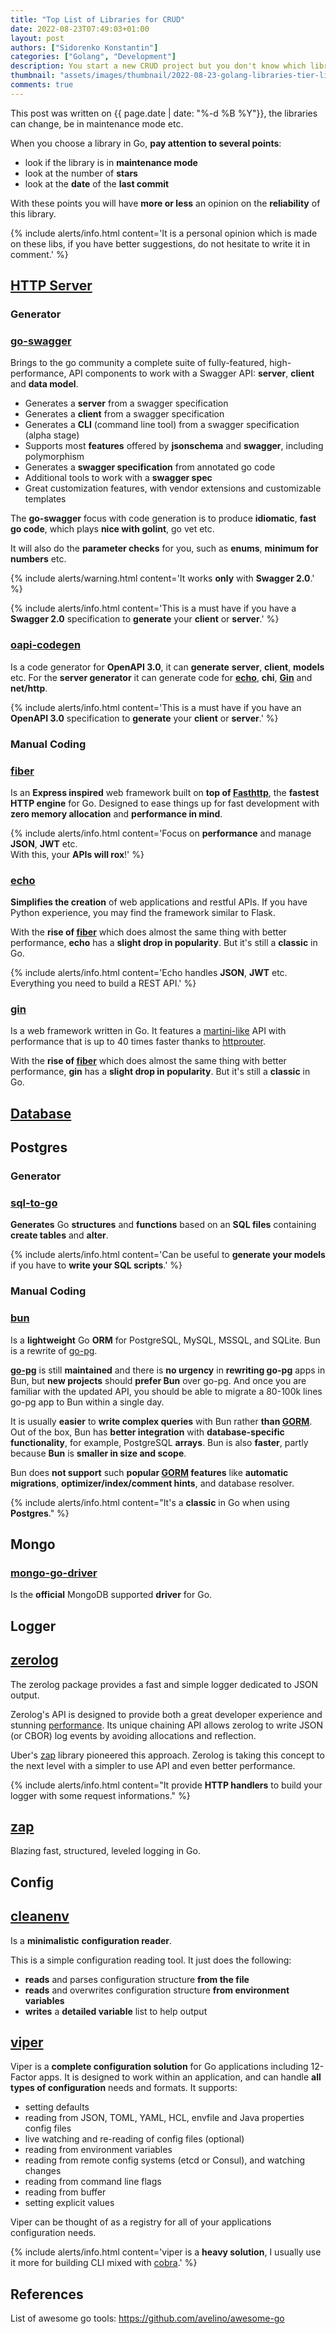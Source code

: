 ```yaml
---
title: "Top List of Libraries for CRUD"
date: 2022-08-23T07:49:03+01:00
layout: post
authors: ["Sidorenko Konstantin"]
categories: ["Golang", "Development"]
description: You start a new CRUD project but you don't know which library to choose, you will find here the top libraries.
thumbnail: "assets/images/thumbnail/2022-08-23-golang-libraries-tier-list.png"
comments: true
---
```


This post was written on {{ page.date | date: "%-d %B %Y"}}, the libraries can change, be in maintenance mode etc.

When you choose a library in Go, **pay attention to several points**:

- look if the library is in **maintenance mode**
- look at the number of **stars**
- look at the **date** of the **last commit**

With these points you will have **more or less** an opinion on the **reliability** of this library.

{% include alerts/info.html content='It is a personal opinion which is made on these libs, if you have better suggestions, do not hesitate to write it in comment.' %}

## <ins>HTTP Server</ins>

### Generator

### [go-swagger](https://github.com/go-swagger/go-swagger)

Brings to the go community a complete suite of fully-featured, high-performance, API components to work with a Swagger API: **server**, **client** and **data model**.

- Generates a **server** from a swagger specification
- Generates a **client** from a swagger specification
- Generates a **CLI** (command line tool) from a swagger specification (alpha stage)
- Supports most **features** offered by **jsonschema** and **swagger**, including polymorphism
- Generates a **swagger specification** from annotated go code
- Additional tools to work with a **swagger spec**
- Great customization features, with vendor extensions and customizable templates

The **go-swagger** focus with code generation is to produce **idiomatic**, **fast go code**, which plays **nice with golint**, go vet etc.

It will also do the **parameter checks** for you, such as **enums**, **minimum for numbers** etc.

{% include alerts/warning.html content='It works <strong>only</strong> with <strong>Swagger 2.0</strong>.' %}

{% include alerts/info.html content='This is a must have if you have a <strong>Swagger 2.0</strong> specification to <strong>generate</strong> your <strong>client</strong> or <strong>server</strong>.' %}

### [oapi-codegen](https://github.com/deepmap/oapi-codegen)

Is a code generator for **OpenAPI 3.0**, it can **generate** **server**, **client**, **models** etc.
For the **server generator** it can generate code for **[echo](#echo)**, **chi**, **[Gin](#Gin)** and **net/http**.

{% include alerts/info.html content='This is a must have if you have an <strong>OpenAPI 3.0</strong> specification to <strong>generate</strong> your <strong>client</strong> or <strong>server</strong>.' %}

### Manual Coding

### [fiber](https://github.com/gofiber/fiber)

Is an **Express inspired** web framework built on **top of [Fasthttp](https://github.com/valyala/fasthttp)**, the **fastest HTTP engine** for Go.
Designed to ease things up for fast development with **zero memory allocation** and **performance in mind**.

{% include alerts/info.html content='Focus on <strong>performance</strong> and manage <strong>JSON</strong>, <strong>JWT</strong> etc.<br/>With this, your <strong>APIs will rox</strong>!' %}

### [echo](https://github.com/labstack/echo)

**Simplifies the creation** of web applications and restful APIs. If you have Python experience, you may find the framework similar to Flask.

With the **rise of [fiber](#fiber)** which does almost the same thing with better performance, **echo** has a **slight drop in popularity**.
But it's still a **classic** in Go.

{% include alerts/info.html content='Echo handles <strong>JSON</strong>, <strong>JWT</strong> etc.<br/>Everything you need to build a REST API.' %}

### [gin](https://github.com/gin-gonic/gin)

Is a web framework written in Go. It features a [martini-like](https://github.com/go-martini/martini) API with performance that is up to 40 times faster thanks to [httprouter](https://github.com/julienschmidt/httprouter).

With the **rise of [fiber](#fiber)** which does almost the same thing with better performance, **gin** has a **slight drop in popularity**.
But it's still a **classic** in Go.

## <ins>Database</ins>

## Postgres

### Generator

### [sql-to-go](https://github.com/thecampagnards/sql-to-go)

**Generates** Go **structures** and **functions** based on an **SQL files** containing **create tables** and **alter**.

{% include alerts/info.html content='Can be useful to <strong>generate your models</strong> if you have to <strong>write your SQL scripts</strong>.' %}

### Manual Coding

### [bun](https://bun.uptrace.dev/)

Is a **lightweight** Go **ORM** for PostgreSQL, MySQL, MSSQL, and SQLite.
Bun is a rewrite of [go-pg](https://github.com/go-pg/pg).

**[go-pg](https://github.com/go-pg/pg)** is still **maintained** and there is **no urgency** in **rewriting go-pg** apps in Bun, but **new projects** should **prefer Bun** over go-pg. And once you are familiar with the updated API, you should be able to migrate a 80-100k lines go-pg app to Bun within a single day.

It is usually **easier** to **write complex queries** with Bun rather **than [GORM](https://github.com/go-gorm/gorm)**. Out of the box, Bun has **better integration** with **database-specific functionality**, for example, PostgreSQL **arrays**. Bun is also **faster**, partly because **Bun** is **smaller in size and scope**.

Bun does **not support** such **popular [GORM](https://github.com/go-gorm/gorm) features** like **automatic migrations**, **optimizer/index/comment hints**, and database resolver.

{% include alerts/info.html content="It's a <strong>classic</strong> in Go when using <strong>Postgres</strong>." %}

## Mongo

### [mongo-go-driver](https://github.com/mongodb/mongo-go-driver)

Is the **official** MongoDB supported **driver** for Go.

## Logger

## [zerolog](https://github.com/rs/zerolog)

The zerolog package provides a fast and simple logger dedicated to JSON output.

Zerolog's API is designed to provide both a great developer experience and stunning [performance](https://github.com/rs/zerolog#benchmarks). Its unique chaining API allows zerolog to write JSON (or CBOR) log events by avoiding allocations and reflection.

Uber's [zap](https://godoc.org/go.uber.org/zap) library pioneered this approach. Zerolog is taking this concept to the next level with a simpler to use API and even better performance.

{% include alerts/info.html content="It provide <strong>HTTP handlers</strong> to build your logger with some request informations." %}

## [zap](https://github.com/uber-go/zap)

Blazing fast, structured, leveled logging in Go.

## Config

## [cleanenv](https://github.com/ilyakaznacheev/cleanenv)

Is a **minimalistic** **configuration reader**.

This is a simple configuration reading tool. It just does the following:

- **reads** and parses configuration structure **from the file**
- **reads** and overwrites configuration structure **from environment variables**
- **writes** a **detailed variable** list to help output

## [viper](https://github.com/spf13/viper)

Viper is a **complete configuration solution** for Go applications including 12-Factor apps.
It is designed to work within an application, and can handle **all types of configuration** needs and formats. It supports:

- setting defaults
- reading from JSON, TOML, YAML, HCL, envfile and Java properties config files
- live watching and re-reading of config files (optional)
- reading from environment variables
- reading from remote config systems (etcd or Consul), and watching changes
- reading from command line flags
- reading from buffer
- setting explicit values

Viper can be thought of as a registry for all of your applications configuration needs.

{% include alerts/info.html content='viper is a <strong>heavy solution</strong>, I usually use it more for building CLI mixed with <a href="https://github.com/spf13/cobra">cobra</a>.' %}

## References

List of awesome go tools: <https://github.com/avelino/awesome-go>
